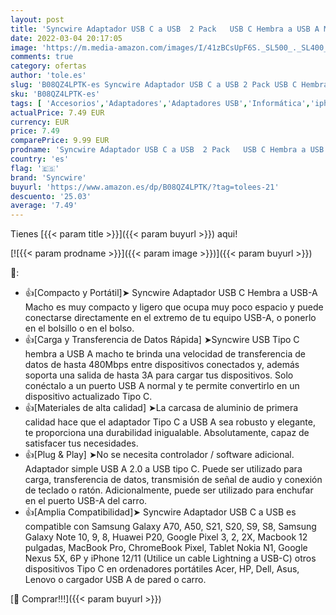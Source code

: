 ```yaml
---
layout: post
title: 'Syncwire Adaptador USB C a USB  2 Pack   USB C Hembra a USB A Macho Adaptador Tipo C a USB A Compatible para MacBook Pro  iPhone 13/12/11 Samsung S21 Google Pixel Huaweo y Mas Dispositivos Tipo C'
date: 2022-03-04 20:17:05
image: 'https://m.media-amazon.com/images/I/41zBCsUpF6S._SL500_._SL400_.jpg'
comments: true
category: ofertas
author: 'tole.es'
slug: 'B08QZ4LPTK-es Syncwire Adaptador USB C a USB 2 Pack USB C Hembra a USB A...'
sku: 'B08QZ4LPTK-es'
tags: [ 'Accesorios','Adaptadores','Adaptadores USB','Informática','iphone','syncwire', ]
actualPrice: 7.49 EUR
currency: EUR
price: 7.49
comparePrice: 9.99 EUR
prodname: 'Syncwire Adaptador USB C a USB  2 Pack   USB C Hembra a USB A Macho Adaptador Tipo C a USB A Compatible para MacBook Pro  iPhone 13/12/11 Samsung S21 Google Pixel Huaweo y Mas Dispositivos Tipo C'
country: 'es'
flag: '🇪🇸'
brand: 'Syncwire'
buyurl: 'https://www.amazon.es/dp/B08QZ4LPTK/?tag=tolees-21'
descuento: '25.03'
average: '7.49'
---
```


Tienes [{{< param title >}}]({{< param buyurl >}}) aqui!

[![{{< param prodname >}}]({{< param image >}})]({{< param buyurl >}})

🔎:

- 👍[Compacto y Portátil]➤ Syncwire Adaptador USB C Hembra a USB-A Macho es muy compacto y ligero que ocupa muy poco espacio y puede conectarse directamente en el extremo de tu equipo USB-A, o ponerlo en el bolsillo o en el bolso.
- 👍[Carga y Transferencia de Datos Rápida] ➤Syncwire USB Tipo C hembra a USB A macho te brinda una velocidad de transferencia de datos de hasta 480Mbps entre dispositivos conectados y, además soporta una salida de hasta 3A para cargar tus dispositivos. Solo conéctalo a un puerto USB A normal y te permite convertirlo en un dispositivo actualizado Tipo C.
- 👍[Materiales de alta calidad] ➤La carcasa de aluminio de primera calidad hace que el adaptador Tipo C a USB A sea robusto y elegante, te proporciona una durabilidad inigualable. Absolutamente, capaz de satisfacer tus necesidades.
- 👍[Plug & Play] ➤No se necesita controlador / software adicional. Adaptador simple USB A 2.0 a USB tipo C. Puede ser utilizado para carga, transferencia de datos, transmisión de señal de audio y conexión de teclado o ratón. Adicionalmente, puede ser utilizado para enchufar en el puerto USB-A del carro.
- 👍[Amplia Compatibilidad]➤ Syncwire Adaptador USB C a USB es compatible con Samsung Galaxy A70, A50, S21, S20, S9, S8, Samsung Galaxy Note 10, 9, 8, Huawei P20, Google Pixel 3, 2, 2X, Macbook 12 pulgadas, MacBook Pro, ChromeBook Pixel, Tablet Nokia N1, Google Nexus 5X, 6P y iPhone 12/11 (Utilice un cable Lightning a USB-C) otros dispositivos Tipo C en ordenadores portátiles Acer, HP, Dell, Asus, Lenovo o cargador USB A de pared o carro.

[🛒 Comprar!!!]({{< param buyurl >}})
